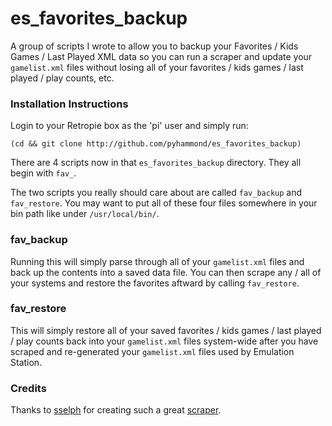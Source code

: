 # es_favorites_backup

A group of scripts I wrote to allow you to backup your Favorites / Kids Games / Last Played XML data so you can run a scraper and update your `gamelist.xml` files without losing all of your favorites / kids games / last played / play counts, etc.

### Installation Instructions

Login to your Retropie box as the 'pi' user and simply run:

	(cd && git clone http://github.com/pyhammond/es_favorites_backup)

There are 4 scripts now in that `es_favorites_backup` directory.  They all begin with `fav_`.

The two scripts you really should care about are called `fav_backup` and `fav_restore`.  You may want to put all of these four files somewhere in your bin path like under `/usr/local/bin/`.

### fav_backup

Running this will simply parse through all of your `gamelist.xml` files and back up the contents into a saved data file.  You can then scrape any / all of your systems and restore the favorites aftward by calling `fav_restore`.

### fav_restore

This will simply restore all of your saved favorites / kids games / last played / play counts back into your `gamelist.xml` files system-wide after you have scraped and re-generated your `gamelist.xml` files used by Emulation Station.

### Credits

Thanks to [sselph](https://github.com/sselph) for creating such a great [scraper](https://github.com/sselph/scraper).